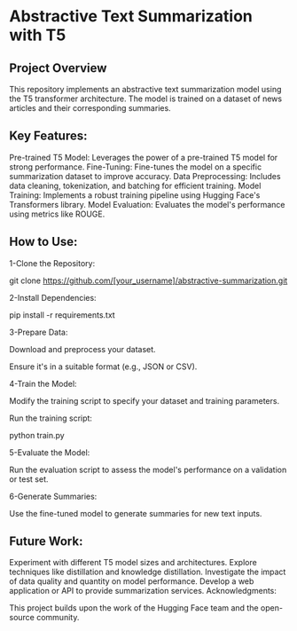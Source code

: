# Abstractive Text Summarization with T5
## Project Overview

This repository implements an abstractive text summarization model using the T5 transformer architecture. The model is trained on a dataset of news articles and their corresponding summaries.

## Key Features:

Pre-trained T5 Model: Leverages the power of a pre-trained T5 model for strong performance.
Fine-Tuning: Fine-tunes the model on a specific summarization dataset to improve accuracy.
Data Preprocessing: Includes data cleaning, tokenization, and batching for efficient training.
Model Training: Implements a robust training pipeline using Hugging Face's Transformers library.
Model Evaluation: Evaluates the model's performance using metrics like ROUGE.
## How to Use:

1-Clone the Repository:

git clone https://github.com/[your_username]/abstractive-summarization.git

2-Install Dependencies:

pip install -r requirements.txt

3-Prepare Data:

Download and preprocess your dataset.

Ensure it's in a suitable format (e.g., JSON or CSV).

4-Train the Model:

Modify the training script to specify your dataset and training parameters.

Run the training script:

python train.py

5-Evaluate the Model:

Run the evaluation script to assess the model's performance on a validation or test set.

6-Generate Summaries:

Use the fine-tuned model to generate summaries for new text inputs.

## Future Work:

Experiment with different T5 model sizes and architectures.
Explore techniques like distillation and knowledge distillation.
Investigate the impact of data quality and quantity on model performance.
Develop a web application or API to provide summarization services.
Acknowledgments:

This project builds upon the work of the Hugging Face team and the open-source community.

